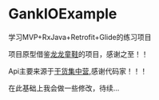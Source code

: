 # GankIOExample
学习MVP+RxJava+Retrofit+Glide的练习项目

项目原型借鉴[龙龙童鞋](https://github.com/w0080626/GankIO)的项目，感谢之至！！

Api主要来源于[干货集中营](http://gank.io/),感谢代码家！！！

在此基础上我会做一些修改，待续...



